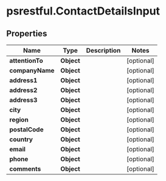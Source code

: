 # psrestful.ContactDetailsInput

## Properties
Name | Type | Description | Notes
------------ | ------------- | ------------- | -------------
**attentionTo** | **Object** |  | [optional] 
**companyName** | **Object** |  | [optional] 
**address1** | **Object** |  | [optional] 
**address2** | **Object** |  | [optional] 
**address3** | **Object** |  | [optional] 
**city** | **Object** |  | [optional] 
**region** | **Object** |  | [optional] 
**postalCode** | **Object** |  | [optional] 
**country** | **Object** |  | [optional] 
**email** | **Object** |  | [optional] 
**phone** | **Object** |  | [optional] 
**comments** | **Object** |  | [optional] 
